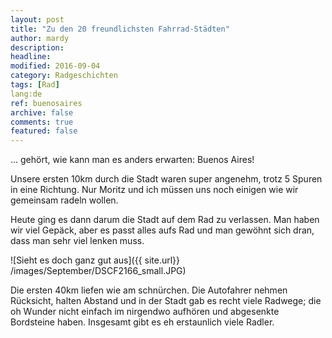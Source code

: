 ```yaml
---
layout: post
title: "Zu den 20 freundlichsten Fahrrad-Städten"
author: mardy
description: 
headline: 
modified: 2016-09-04
category: Radgeschichten
tags: [Rad]
lang:de
ref: buenosaires
archive: false
comments: true
featured: false
---
```


... gehört, wie kann man es anders erwarten: Buenos Aires!

Unsere ersten 10km durch die Stadt waren super angenehm, trotz 5 Spuren in eine Richtung. Nur Moritz und ich müssen uns noch einigen wie wir gemeinsam radeln wollen. 

Heute ging es dann darum die Stadt auf dem Rad zu verlassen. Man haben wir viel Gepäck, aber es passt alles aufs Rad und man gewöhnt sich dran, dass man sehr viel lenken muss.

![Sieht es doch ganz gut aus]({{ site.url}} /images/September/DSCF2166_small.JPG)

Die ersten 40km liefen wie am schnürchen. Die Autofahrer nehmen Rücksicht, halten Abstand und in der Stadt gab es recht viele Radwege; die oh Wunder nicht einfach im nirgendwo aufhören und abgesenkte Bordsteine haben. Insgesamt gibt es eh erstaunlich viele Radler.



